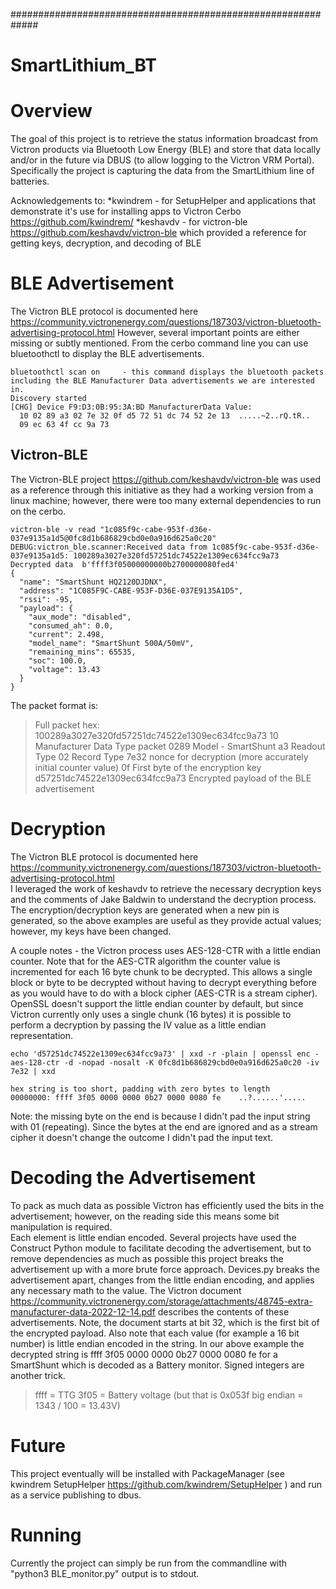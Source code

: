 #############################################################
# SmartLithium_BT

# Overview
The goal of this project is to retrieve the status information broadcast from Victron products via Bluetooth Low Energy (BLE) and 
store that data locally and/or in the future via DBUS (to allow logging to the Victron VRM Portal).  Specifically the project is 
capturing the data from the SmartLithium line of batteries.

Acknowledgements to: 
*kwindrem - for SetupHelper and applications that demonstrate it's use for installing apps to Victron Cerbo https://github.com/kwindrem/
*keshavdv - for victron-ble https://github.com/keshavdv/victron-ble which provided a reference for getting keys, decryption, and decoding of BLE
    

# BLE Advertisement
The Victron BLE protocol is documented here https://community.victronenergy.com/questions/187303/victron-bluetooth-advertising-protocol.html However, several 
important points are either missing or subtly mentioned.  From the cerbo command line you can use bluetoothctl to display the BLE advertisements.  

    bluetoothctl scan on     - this command displays the bluetooth packets including the BLE Manufacturer Data advertisements we are interested in.
    Discovery started
    [CHG] Device F9:D3:0B:95:3A:BD ManufacturerData Value:
      10 02 89 a3 02 7e 32 0f d5 72 51 dc 74 52 2e 13  .....~2..rQ.tR..
      09 ec 63 4f cc 9a 73 
  
## Victron-BLE

The Victron-BLE project https://github.com/keshavdv/victron-ble was used as a reference through this initiative as they had a working version from a 
linux machine; however, there were too many external dependencies to run on the cerbo.

    victron-ble -v read "1c085f9c-cabe-953f-d36e-037e9135a1d5@0fc8d1b686829cbd0e0a916d625a0c20"
    DEBUG:victron_ble.scanner:Received data from 1c085f9c-cabe-953f-d36e-037e9135a1d5: 100289a3027e320fd57251dc74522e1309ec634fcc9a73
    Decrypted data  b'ffff3f05000000000b2700000080fed4'
    {
      "name": "SmartShunt HQ2120DJDNX",    
      "address": "1C085F9C-CABE-953F-D36E-037E9135A1D5",
      "rssi": -95,
      "payload": {
        "aux_mode": "disabled",
        "consumed_ah": 0.0,
        "current": 2.498,
        "model_name": "SmartShunt 500A/50mV",
        "remaining_mins": 65535,
        "soc": 100.0,
        "voltage": 13.43
      }
    }

The packet format is:
>Full packet hex: 100289a3027e320fd57251dc74522e1309ec634fcc9a73
>10      Manufacturer Data Type packet
>0289    Model - SmartShunt
>a3      Readout Type
>02      Record Type
>7e32    nonce for decryption (more accurately initial counter value)
>0f      First byte of the encryption key
>d57251dc74522e1309ec634fcc9a73 Encrypted payload of the BLE advertisement
    
    

# Decryption
The Victron BLE protocol is documented here https://community.victronenergy.com/questions/187303/victron-bluetooth-advertising-protocol.html    
I leveraged the work of keshavdv to retrieve the necessary decryption keys and the comments of Jake Baldwin to understand the decryption process.  
The encryption/decryption keys are generated when a new pin is generated, so the above examples are useful as they provide actual values; however, my keys
have been changed.  

A couple notes - the Victron process uses AES-128-CTR with a little endian counter.  Note that for the AES-CTR algorithm the counter value is 
incremented for each 16 byte chunk to be decrypted.  This allows a single block or byte to be decrypted without having to decrypt everything before as you would have to
do with a block cipher (AES-CTR is a stream cipher).  OpenSSL doesn't support the little endian counter by default, but since Victron currently only 
uses a single chunk (16 bytes) it is possible to perform a decryption by passing the IV value as a little endian representation.

    echo 'd57251dc74522e1309ec634fcc9a73' | xxd -r -plain | openssl enc -aes-128-ctr -d -nopad -nosalt -K 0fc8d1b686829cbd0e0a916d625a0c20 -iv 7e32 | xxd

    hex string is too short, padding with zero bytes to length
    00000000: ffff 3f05 0000 0000 0b27 0000 0080 fe    ..?......'.....

Note: the missing byte on the end is because I didn't pad the input string with 01 (repeating).  Since the bytes at the end are ignored and as a stream cipher it doesn't 
change the outcome I didn't pad the input text.

# Decoding the Advertisement
To pack as much data as possible Victron has efficiently used the bits in the advertisement; however, on the reading side this means some bit manipulation is required.  
Each element is little endian encoded.  Several projects have used the Construct Python module to facilitate decoding the advertisement, but to remove dependencies as much
as possible this project breaks the advertisement up with a more brute force approach.  Devices.py breaks the advertisement apart, changes from the little endian encoding, 
and applies any necessary math to the value.  The Victron document https://community.victronenergy.com/storage/attachments/48745-extra-manufacturer-data-2022-12-14.pdf describes
the contents of these advertisements.  Note, the document starts at bit 32, which is the first bit of the encrypted payload.  Also note that each value (for example a 
16 bit number) is little endian encoded in the string.  In our above example the decrypted string is ffff 3f05 0000 0000 0b27 0000 0080 fe for a SmartShunt which is decoded 
as a Battery monitor.  Signed integers are another trick.
>ffff = TTG
>3f05 = Battery voltage (but that is 0x053f big endian = 1343 / 100 = 13.43V)

# Future
This project eventually will be installed with PackageManager (see kwindrem SetupHelper https://github.com/kwindrem/SetupHelper ) and run as a service publishing to dbus.  

# Running 
Currently the project can simply be run from the commandline with "python3 BLE_monitor.py" output is to stdout.


